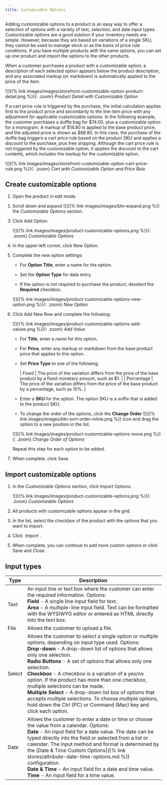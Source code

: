 ```yaml
---
title: Customizable Options
---
```


Adding customizable options to a product is an easy way to offer a selection of options with a variety of text, selection, and date input types. Customizable options are a good solution if your inventory needs are simple. However, because they are based on variations of a single SKU, they cannot be used to manage stock or as the basis of price rule conditions. If you have multiple products with the same options, you can set up one product and import the options to the other products.

When a customer purchases a product with a customizable option, a description of each selected option appears below the product description, and any associated markup (or markdown) is automatically applied to the price of the item.

![]({% link images/images/storefront-customizable-option-product-detail.png %}){: .zoom}
_Product Detail with Customizable Option_

If a cart price rule is triggered by the purchase, the initial calculation applies first to the product price and secondarily to the line item price with any adjustment for applicable customizable options. In the following example, the customer purchases a duffle bag for $74.00, plus a customizable option for a monogram. A markup of $14.80 is applied to the base product price, and the adjusted price is shown as $88.80. In this case, the purchase of the duffle bag triggers a cart price rule based on the product SKU and applies a discount to the purchase, plus free shipping. Although the cart price rule is not triggered by the customizable option, it applies the discount to the cart contents, which includes the markup for the customizable option.

![]({% link images/images/storefront-customizable-option-cart-price-rule.png %}){: .zoom}
_Cart with Customizable Option and Price Rule_

## Create customizable options

1. Open the product in edit mode.

1. Scroll down and expand ![]({% link images/images/btn-expand.png %}) the _Customizable Options_ section.

1. Click <span class="btn">Add Option</span>.

   ![]({% link images/images/product-customizable-options.png %}){: .zoom}
   _Customizable Options_

1. In the upper-left corner, click <span class="btn">New Option</span>.

1. Complete the new option settings:

   - For **Option Title**, enter a name for the option.

   - Set the **Option Type** for data entry.

   - If the option is not required to purchase the product, deselect the **Required** checkbox.

   ![]({% link images/images/product-customizable-options-new-option.png %}){: .zoom}
   _New Option_

1. Click <span class="btn">Add New Row</span> and complete the following:

   ![]({% link images/images/product-customizable-options-add-values.png %}){: .zoom}
   _Add Value_

   - For **Title**, enter a name for this option.

   - For **Price**, enter any markup or markdown from the base product price that applies to this option.

   - Set **Price Type** to one of the following:

      | Fixed | The price of the variation differs from the price of the base product by a fixed monetary amount, such as $1. |
      | Percentage | The price of the variation differs from the price of the base product by a percentage, such as 10%. |

   - Enter a **SKU** for the option. The option SKU is a suffix that is added to the product SKU.

   - To change the order of the options, click the **Change Order** ![]({% link images/images/btn-sort-order-inline.png %}) icon and drag the option to a new position in the list.

   ![]({% link images/images/product-customizable-options-move.png %}){: .zoom}
   _Change Order of Options_

    Repeat this step for each option to be added.

1. When complete, click <span class="btn">Save</span>.

## Import customizable options

1. In the _Customizable Options_ section, click <span class="btn">Import Options</span>.

   ![]({% link images/images/product-customizable-options.png %}){: .zoom}
   _Customizable Options_

1. All products with customizable options appear in the grid.

1. In the list, select the checkbox of the product with the options that you want to import.

1. Click <span class="btn"> Import </span>.

1. When complete, you can continue to add more custom options or click <span class="btn">Save and Close</span>.

## Input types

|Type|Description|
|--- |--- |
|Text|An input line or text box where the customer can enter the required information. Options:<br />**Field** - A  single line input field for text.<br />**Area** - A multiple-line input field. Text can be formatted with the WYSIWYG editor or entered as HTML directly into the text box.|
|File|Allows the customer to upload a file.|
|Select|Allows the customer to select a single option or multiple options, depending on input type used. Options:<br />**Drop-down** - A drop-down list of options that allows only one selection.<br />**Radio Buttons** - A set of options that allows only one selection.<br />**Checkbox** - A checkbox is a variation of a yes/no option. If the product has more than one checkbox, multiple selections can be made.<br />**Multiple Select** - A drop-down list box of options that accepts multiple selections. To choose multiple options, hold down the Ctrl (PC) or Command (Mac) key and click each option.|
|Date|Allows the customer to enter a date or time or choose the value from a calendar. Options: <br />**Date** - An input field for a date value. The date can be typed directly into the field or selected from a list or calendar. The input method and format is determined by the [Date & Time Custom Options]({% link stores/attribute-date-time-options.md %}) configuration.<br />**Date & Time** - An input field for a date and time value.<br />**Time** - An input field for a time value.|

